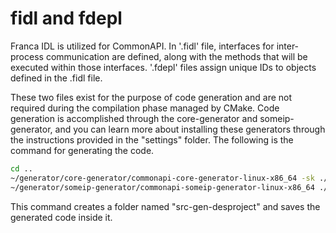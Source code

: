 # fidl and fdepl

Franca IDL is utilized for CommonAPI. In '.fidl' file, interfaces for inter-process communication are defined, along with the methods that will be executed within those interfaces. '.fdepl' files assign unique IDs to objects defined in the .fidl file.

These two files exist for the purpose of code generation and are not required during the compilation phase managed by CMake. Code generation is accomplished through the core-generator and someip-generator, and you can learn more about installing these generators through the instructions provided in the "settings" folder. The following is the command for generating the code.

```bash
cd ..
~/generator/core-generator/commonapi-core-generator-linux-x86_64 -sk ./fidl/DESProject.fidl -d ./src-gen-desproject
~/generator/someip-generator/commonapi-someip-generator-linux-x86_64 ./fidl/DESProject.fdepl -d ./src-gen-desproject
```

This command creates a folder named "src-gen-desproject" and saves the generated code inside it.
